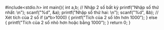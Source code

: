 #include<stdio.h>
int main(){
    int a,b;
//    Nhập 2 số bất kỳ
    printf("Nhập số thứ nhất: \n");
    scanf("%d", &a);
    printf("Nhập số thứ hai: \n");
    scanf("%d", &b);
//    Xét tích của 2 số
    if (a*b>1000)
    {
        printf("Tích của 2 số lớn hơn 1000");
    }
    else
    {
        printf("Tích của 2 số nhỏ hơn hoặc bằng 1000");
    }
    return 0;
}
